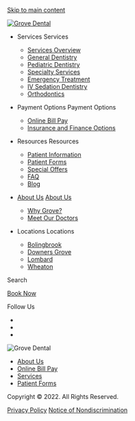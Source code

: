 [Skip to main content](#main-content)

[![Grove Dental](/sites/g/files/xejaxa446/files/2021-11/GroveDental%20%281%29.png "Grove Dental")](https://grovedental.com/)

* Services Services
    
    * [Services Overview](https://grovedental.com/services-overview)
    * [General Dentistry](https://grovedental.com/general-dentistry)
    * [Pediatric Dentistry](https://grovedental.com/pediatric-dentistry)
    * [Specialty Services](https://grovedental.com/specialty-services)
    * [Emergency Treatment](https://grovedental.com/emergency-treatment)
    * [IV Sedation Dentistry](https://grovedental.com/sedation-dentistry)
    * [Orthodontics](https://grovedental.com/orthodontics)
    
* Payment Options Payment Options
    
    * [Online Bill Pay](https://grovedental.com/online-bill-pay)
    * [Insurance and Finance Options](https://grovedental.com/insurance-and-financing)
    
* Resources Resources
    
    * [Patient Information](https://grovedental.com/patient-information)
    * [Patient Forms](https://grovedental.com/patient-forms)
    * [Special Offers](https://grovedental.com/special-offers)
    * [FAQ](https://grovedental.com/faq)
    * [Blog](https://grovedental.com/grove-news)
    
* [About Us](https://grovedental.com/about-us) [About Us](https://grovedental.com/about-us)
    
    * [Why Grove?](https://grovedental.com/about-us)
    * [Meet Our Doctors](https://grovedental.com/meet-our-doctors)
    
* Locations Locations
    
    * [Bolingbrook](https://grovedental.com/dentist-bolingbrook)
    * [Downers Grove](https://grovedental.com/dentist-downers-grove)
    * [Lombard](https://grovedental.com/dentist-lombard)
    * [Wheaton](https://grovedental.com/dentist-wheaton)
    

[](javascript:void(0))

Search 

[Book Now](https://app.nexhealth.com/appt/north-american-dental-group-production?lid=24258,24259,24260,24261 "Book Now")

Follow Us

* [](https://www.facebook.com/GroveDental)
* [](https://twitter.com/yourgrovedental)
* [](https://www.youtube.com/channel/UCkZfNdvcTpH9H5jdlAywjTg)

![Grove Dental](/sites/g/files/xejaxa446/files/2021-11/GroveDental%20%281%29.png "Grove Dental")

* [About Us](https://grovedental.com/about-us)
* [Online Bill Pay](https://grovedental.com/online-bill-pay)
* [Services](https://grovedental.com/services-overview)
* [Patient Forms](https://grovedental.com/patient-forms)

Copyright © 2022. All Rights Reserved.

[Privacy Policy](https://grovedental.com/privacy-policy) [Notice of Nondiscrimination](https://grovedental.com/sites/g/files/xejaxa446/files/2022-08/pda.nondscrm.policy_v06.pdf)